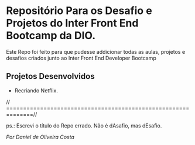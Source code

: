 # Repositório Para os Desafio e Projetos do Inter Front End Bootcamp da DIO.
Este Repo foi feito para que pudesse addicionar todas as aulas, projetos e desafios criados junto ao Inter Front End Developer Bootcamp

## Projetos Desenvolvidos
- Recriando Netflix.

// ==============================================================//



ps.: Escrevi o título do Repo errado. Não é dAsafio, mas dEsafio.

_Por Daniel de Oliveira Costa_

